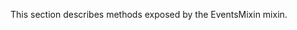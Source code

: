 <!--**
/*-------------------------------------------
    Auto-generated file. Do not modify.
-------------------------------------------

**-->

<!--shortDescription-->
This section describes methods exposed by the EventsMixin mixin.
<!--/shortDescription-->

<!--fullDescription-->

<!--/fullDescription-->